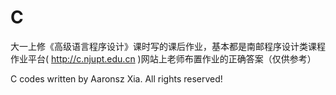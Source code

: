 # C

大一上修《高级语言程序设计》课时写的课后作业，基本都是南邮程序设计类课程作业平台( http://c.njupt.edu.cn )网站上老师布置作业的正确答案（仅供参考）

C codes written by Aaronsz Xia. All rights reserved!
